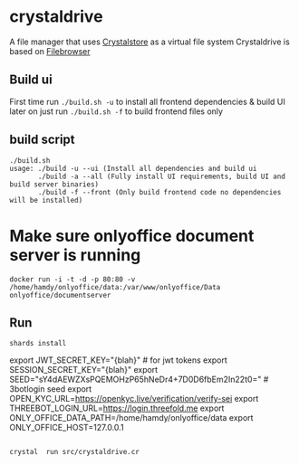 # crystaldrive

A file manager that uses [Crystalstore](https://github.com/crystaluniverse/crystalstore) as a virtual file system
Crystaldrive is based on [Filebrowser](https://filebrowser.org/)

## Build ui

First time run `./build.sh -u` to install all frontend dependencies & build UI
later on just run `./build.sh -f` to build frontend files only

## build script
```
./build.sh 
usage: ./build -u --ui (Install all dependencies and build ui
       ./build -a --all (Fully install UI requirements, build UI and build server binaries)
       ./build -f --front (Only build frontend code no dependencies will be installed)

```

# Make sure onlyoffice document server is running
```
docker run -i -t -d -p 80:80 -v /home/hamdy/onlyoffice/data:/var/www/onlyoffice/Data onlyoffice/documentserver
```

## Run
```
shards install

```
export JWT_SECRET_KEY="{blah}" # for jwt tokens
export SESSION_SECRET_KEY="{blah}"
export SEED="sY4dAEWZXsPQEMOHzP65hNeDr4+7D0D6fbEm2In22t0="  # 3botlogin seed
export OPEN_KYC_URL=https://openkyc.live/verification/verify-sei
export THREEBOT_LOGIN_URL=https://login.threefold.me
export ONLY_OFFICE_DATA_PATH=/home/hamdy/onlyoffice/data
export ONLY_OFFICE_HOST=127.0.0.1
```

crystal  run src/crystaldrive.cr
```
